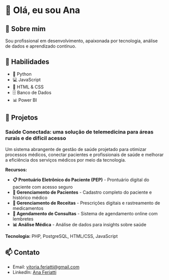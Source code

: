 # 👋 Olá, eu sou Ana

## 🚀 Sobre mim
Sou profissional em desenvolvimento, apaixonada por tecnologia, análise de dados e aprendizado contínuo.

## 💼 Habilidades
- 🐍 Python
- 💻 JavaScript
- 🎨 HTML & CSS
- 🗄️ Banco de Dados
- 📊 Power BI

## 📂 Projetos
### Saúde Conectada: uma solução de telemedicina para áreas rurais e de difícil acesso
Um sistema abrangente de gestão de saúde projetado para otimizar processos médicos, conectar pacientes e profissionais de saúde e melhorar a eficiência dos serviços médicos por meio da tecnologia.

**Recursos:**
- **📋 Prontuário Eletrônico do Paciente (PEP)** - Prontuário digital do paciente com acesso seguro
- **🎯 Gerenciamento de Pacientes** - Cadastro completo do paciente e histórico médico
- **💊 Gerenciamento de Receitas** - Prescrições digitais e rastreamento de medicamentos
- **📅 Agendamento de Consultas** - Sistema de agendamento online com lembretes
- **📊 Análise Médica** - Análise de dados para insights sobre saúde

**Tecnologia:** PHP, PostgreSQL, HTML/CSS, JavaScript


## 📫 Contato
- Email: vitoria.feriatti@gmail.com
- LinkedIn: [Ana Feriatti](https://www.linkedin.com/in/ana-feriatti)
